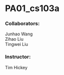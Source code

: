 # PA01_cs103a
### Collaborators:
Junhao Wang\
Zihao Liu \
Tingwei Liu 

### Instructor:
Tim Hickey 

